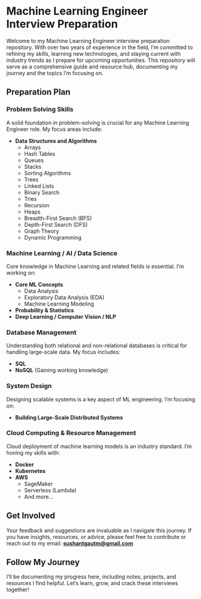 # Machine Learning Engineer Interview Preparation

Welcome to my Machine Learning Engineer interview preparation repository. With over two years of experience in the field, I’m committed to refining my skills, learning new technologies, and staying current with industry trends as I prepare for upcoming opportunities. This repository will serve as a comprehensive guide and resource hub, documenting my journey and the topics I’m focusing on.

## Preparation Plan

### Problem Solving Skills
A solid foundation in problem-solving is crucial for any Machine Learning Engineer role. My focus areas include:

- **Data Structures and Algorithms**
  - Arrays
  - Hash Tables
  - Queues
  - Stacks
  - Sorting Algorithms
  - Trees
  - Linked Lists
  - Binary Search
  - Tries
  - Recursion
  - Heaps
  - Breadth-First Search (BFS)
  - Depth-First Search (DFS)
  - Graph Theory
  - Dynamic Programming

### Machine Learning / AI / Data Science
Core knowledge in Machine Learning and related fields is essential. I’m working on:

- **Core ML Concepts**
  - Data Analysis
  - Exploratory Data Analysis (EDA)
  - Machine Learning Modeling
- **Probability & Statistics**
- **Deep Learning / Computer Vision / NLP**

### Database Management
Understanding both relational and non-relational databases is critical for handling large-scale data. My focus includes:

- **SQL**
- **NoSQL** (Gaining working knowledge)

### System Design
Designing scalable systems is a key aspect of ML engineering. I’m focusing on:

- **Building Large-Scale Distributed Systems**

### Cloud Computing & Resource Management
Cloud deployment of machine learning models is an industry standard. I’m honing my skills with:

- **Docker**
- **Kubernetes**
- **AWS**
  - SageMaker
  - Serverless (Lambda)
  - And more...

## Get Involved
Your feedback and suggestions are invaluable as I navigate this journey. If you have insights, resources, or advice, please feel free to contribute or reach out to my email: **sushantgautm@gmail.com**

## Follow My Journey
I’ll be documenting my progress here, including notes, projects, and resources I find helpful. Let’s learn, grow, and crack these interviews together!